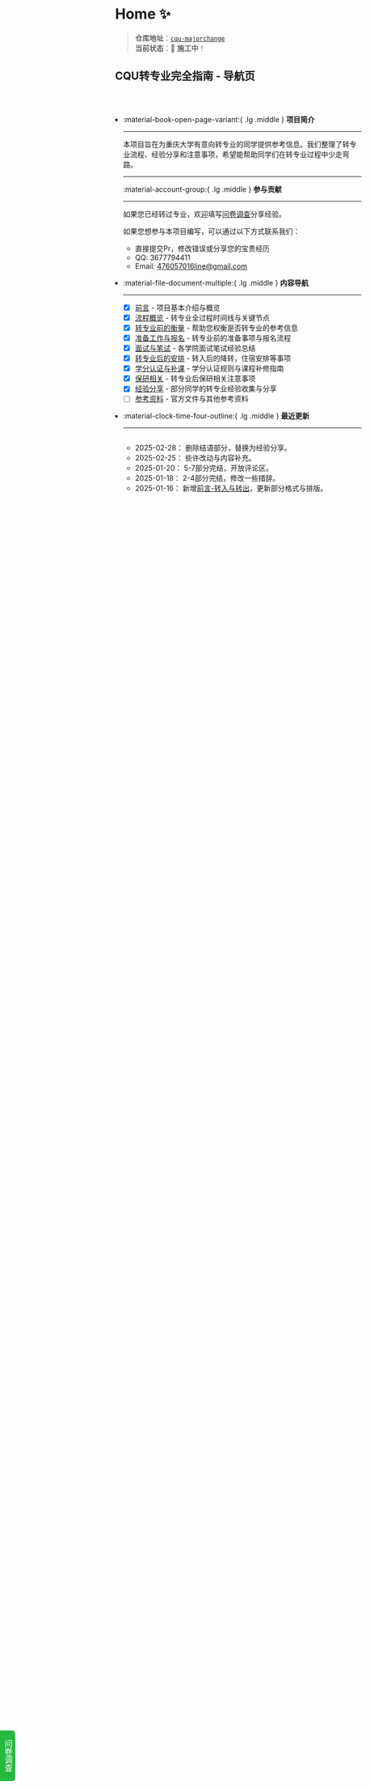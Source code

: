 # **Home** :sparkles:  

> **仓库地址**：[`cqu-majorchange`](https://line2345.github.io/cqu-majorchange/)  
> **当前状态**：🚧 **施工中**！

## CQU转专业完全指南 - 导航页

<div class="grid cards" markdown>

-   :material-book-open-page-variant:{ .lg .middle } __项目简介__

    ---
    
    本项目旨在为重庆大学有意向转专业的同学提供参考信息。我们整理了转专业流程、经验分享和注意事项，希望能帮助同学们在转专业过程中少走弯路。

    ---
    
    :material-account-group:{ .lg .middle } __参与贡献__

    ---
    
    如果您已经转过专业，欢迎填写[问卷调查](https://wj.qq.com/s2/17324876/fe73/)分享经验。
    
    如果您想参与本项目编写，可以通过以下方式联系我们：
    
    - 直接提交Pr，修改错误或分享您的宝贵经历
    - QQ: 3677794411
    - Email: 476057016line@gmail.com

-   :material-file-document-multiple:{ .lg .middle } __内容导航__

    ---

    - [x] [前言](majorchange/1.%20前言.md) - 项目基本介绍与概览
    - [x] [流程概览](majorchange/2.%20流程概览.md) - 转专业全过程时间线与关键节点
    - [x] [转专业前的衡量](majorchange/3.%20转专业前的衡量.md) - 帮助您权衡是否转专业的参考信息
    - [x] [准备工作与报名](majorchange/4.%20报名与准备工作.md) - 转专业前的准备事项与报名流程
    - [x] [面试与笔试](majorchange/5.%20面试与笔试.md) - 各学院面试笔试经验总结
    - [x] [转专业后的安排](majorchange/6.%20转专业后的安排.md) - 转入后的降转，住宿安排等事项
    - [x] [学分认证与补课](majorchange/7.%20学分认证与补课.md) - 学分认证规则与课程补修指南
    - [x] [保研相关](majorchange/8.%20保研.md) - 转专业后保研相关注意事项
    - [x] [经验分享](majorchange/9.%20经验分享.md) - 部分同学的转专业经验收集与分享
    - [ ] [参考资料](majorchange/10.%20参考资料.md) - 官方文件与其他参考资料

-   :material-clock-time-four-outline:{ .lg .middle } __最近更新__

    ---

    <div class="updates-container" markdown>

    - 2025-02-28：
        删除结语部分，替换为经验分享。

    - 2025-02-25：
        些许改动与内容补充。

    - 2025-01-20：
        5-7部分完结，开放评论区。

    - 2025-01-18：
        2-4部分完结，修改一些措辞。

    - 2025-01-16：
        新增[前言-转入与转出](1.%20前言.md/#1_1)，更新部分格式与排版。
    
    
    </div>

</div>

<style>
.grid.cards {
    display: grid;
    grid-template-columns: repeat(auto-fit, minmax(300px, 1fr));
    gap: 1rem;
    margin: 1rem 0;
}
.grid.cards > * {
    border-radius: 0.5rem;
    box-shadow: var(--md-shadow-z1);
    padding: 1rem;
    transition: all 0.2s ease;
}
.grid.cards > *:hover {
    box-shadow: var(--md-shadow-z3);
    transform: translateY(-2px);
}
.middle {
    vertical-align: middle;
}
.lg {
    font-size: 2rem;
}
.updates-container {
    max-height: 300px;
    overflow-y: auto;
    padding-right: 0.5rem;
}
.updates-container .admonition {
    margin: 0.5rem 0;
}
.updates-container .admonition-title {
    display: none;
}
.updates-container p {
    margin: 0;
}
/* 自定义滚动条样式 */
.updates-container::-webkit-scrollbar {
    width: 6px;
}
.updates-container::-webkit-scrollbar-track {
    background: var(--md-default-bg-color);
}
.updates-container::-webkit-scrollbar-thumb {
    background: var(--md-default-fg-color--lighter);
    border-radius: 3px;
}
.updates-container::-webkit-scrollbar-thumb:hover {
    background: var(--md-default-fg-color--light);
}
</style>



<!-- Wenjuan Layer Begin --> <div id="idy_floatdiv" style="position:fixed;display:flex;left:0;bottom:10%;width:30px;border-top-right-radius:6px;border-bottom-right-radius:6px;height:100px;background:#26B941;line-height: 24px;writing-mode:vertical-rl;align-items:center;justify-content:center;font-family:PingFangSC-Regular;font-size:16px;"> <a href="https://wj.qq.com/s2/17324876/fe73/" target="blank" style="color:#FFFFFF;text-decoration:none;">问卷调查</a> </div> <!-- Wenjuan Layer End -->